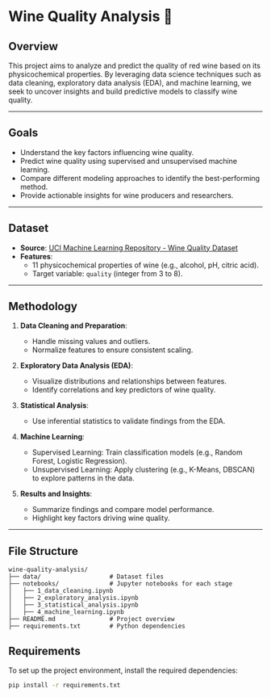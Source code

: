 # Wine Quality Analysis 🍷

## Overview
This project aims to analyze and predict the quality of red wine based on its physicochemical properties. By leveraging data science techniques such as data cleaning, exploratory data analysis (EDA), and machine learning, we seek to uncover insights and build predictive models to classify wine quality.

---

## Goals
- Understand the key factors influencing wine quality.
- Predict wine quality using supervised and unsupervised machine learning.
- Compare different modeling approaches to identify the best-performing method.
- Provide actionable insights for wine producers and researchers.

---

## Dataset
- **Source**: [UCI Machine Learning Repository - Wine Quality Dataset](https://archive.ics.uci.edu/ml/datasets/wine+quality)
- **Features**: 
  - 11 physicochemical properties of wine (e.g., alcohol, pH, citric acid).
  - Target variable: `quality` (integer from 3 to 8).

---

## Methodology
1. **Data Cleaning and Preparation**:
   - Handle missing values and outliers.
   - Normalize features to ensure consistent scaling.

2. **Exploratory Data Analysis (EDA)**:
   - Visualize distributions and relationships between features.
   - Identify correlations and key predictors of wine quality.

3. **Statistical Analysis**:
   - Use inferential statistics to validate findings from the EDA.

4. **Machine Learning**:
   - Supervised Learning: Train classification models (e.g., Random Forest, Logistic Regression).
   - Unsupervised Learning: Apply clustering (e.g., K-Means, DBSCAN) to explore patterns in the data.

5. **Results and Insights**:
   - Summarize findings and compare model performance.
   - Highlight key factors driving wine quality.

---

## File Structure
```
wine-quality-analysis/
├── data/                   # Dataset files
├── notebooks/              # Jupyter notebooks for each stage
│   ├── 1_data_cleaning.ipynb
│   ├── 2_exploratory_analysis.ipynb
│   ├── 3_statistical_analysis.ipynb
│   ├── 4_machine_learning.ipynb
├── README.md               # Project overview
├── requirements.txt        # Python dependencies
```

## Requirements
To set up the project environment, install the required dependencies:

```bash
pip install -r requirements.txt
